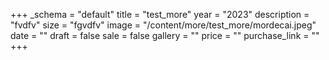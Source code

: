 +++
_schema = "default"
title = "test_more"
year = "2023"
description = "fvdfv"
size = "fgvdfv"
image = "/content/more/test_more/mordecai.jpeg"
date = ""
draft = false
sale = false
gallery = ""
price = ""
purchase_link = ""
+++
